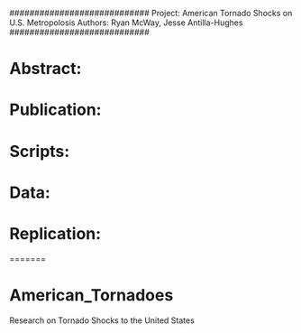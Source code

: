 ############################
Project: American Tornado Shocks on U.S. Metropolosis
Authors: Ryan McWay, Jesse Antilla-Hughes
############################

# Abstract: 


# Publication: 



# Scripts: 



# Data: 


# Replication: 

=======
# American_Tornadoes
Research on Tornado Shocks to the United States
